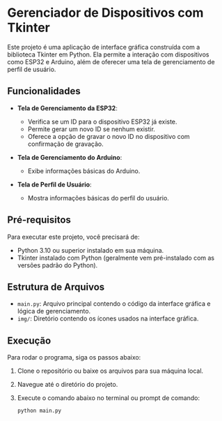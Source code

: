 # Gerenciador de Dispositivos com Tkinter

Este projeto é uma aplicação de interface gráfica construída com a biblioteca Tkinter em Python. Ela permite a interação com dispositivos como ESP32 e Arduino, além de oferecer uma tela de gerenciamento de perfil de usuário.

## Funcionalidades

- **Tela de Gerenciamento da ESP32**: 
  - Verifica se um ID para o dispositivo ESP32 já existe.
  - Permite gerar um novo ID se nenhum existir.
  - Oferece a opção de gravar o novo ID no dispositivo com confirmação de gravação.
  
- **Tela de Gerenciamento do Arduino**: 
  - Exibe informações básicas do Arduino.

- **Tela de Perfil de Usuário**: 
  - Mostra informações básicas do perfil do usuário.

## Pré-requisitos

Para executar este projeto, você precisará de:
- Python 3.10  ou superior instalado em sua máquina.
- Tkinter instalado com Python (geralmente vem pré-instalado com as versões padrão do Python).

## Estrutura de Arquivos

- `main.py`: Arquivo principal contendo o código da interface gráfica e lógica de gerenciamento.
- `img/`: Diretório contendo os ícones usados na interface gráfica.

## Execução

Para rodar o programa, siga os passos abaixo:
1. Clone o repositório ou baixe os arquivos para sua máquina local.
2. Navegue até o diretório do projeto.
3. Execute o comando abaixo no terminal ou prompt de comando:

   ```bash
   python main.py
